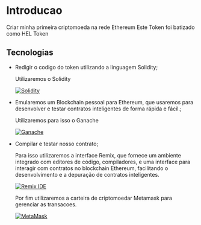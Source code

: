 # Introducao 
Criar minha primeira criptomoeda na rede Ethereum
Este Token foi batizado como HEL Token

## Tecnologias
- Redigir o codigo do token utilizando a linguagem Solidity;

  Utilizaremos o Solidity
  
   [![Solidity](https://img.shields.io/badge/Solidity-0088CC?style=for_the_badge&logo=solidity)](https://soliditylang.org/)


- Emularemos um Blockchain pessoal para Ethereum, que usaremos para desenvolver e testar contratos inteligentes de forma rápida e fácil.;

  Utilizaremos para isso o Ganache

  [![Ganache](https://img.shields.io/badge/Ganache-F7A23F?style=for_the_badge&logo=ethereum)](https://archive.trufflesuite.com/ganache/)


- Compilar e testar nosso contrato;

  Para isso utilizaremos a interface Remix, que fornece um ambiente integrado com editores de código, compiladores, e uma interface para interagir com contratos no blockchain Ethereum, facilitando o desenvolvimento e a depuração de contratos inteligentes.

  [![Remix IDE](https://img.shields.io/badge/Remix_IDE-363636?style=for_the_badge&logo=ethereum)](https://remix.ethereum.org/)

  
  Por fim utilizaremos a carteira de criptomoedar Metamask para gerenciar as transacoes.
  
  [![MetaMask](https://img.shields.io/badge/MetaMask-F6851B?style=for-the-badge&logo=metamask&logoColor=white)](https://metamask.io/)
